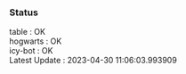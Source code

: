 ### Status


table : OK  
hogwarts : OK  
icy-bot : OK  
Latest Update : 2023-04-30 11:06:03.993909
